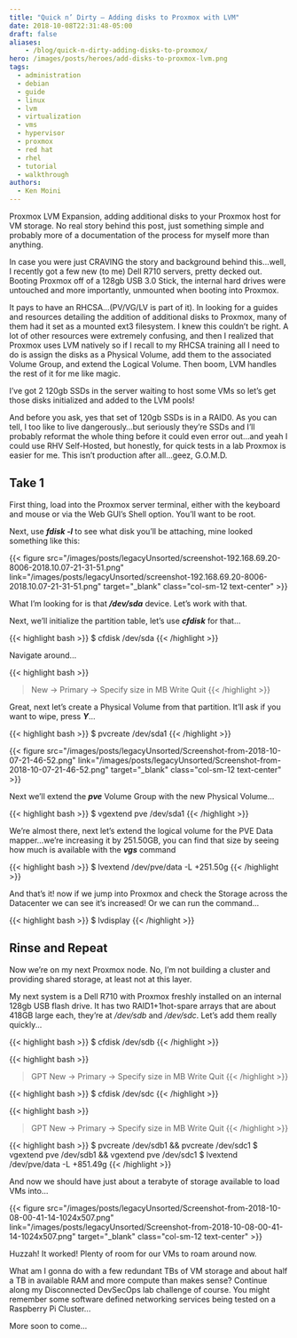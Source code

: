```yaml
---
title: "Quick n’ Dirty – Adding disks to Proxmox with LVM"
date: 2018-10-08T22:31:48-05:00
draft: false
aliases:
    - /blog/quick-n-dirty-adding-disks-to-proxmox/
hero: /images/posts/heroes/add-disks-to-proxmox-lvm.png
tags: 
  - administration
  - debian
  - guide
  - linux
  - lvm
  - virtualization
  - vms
  - hypervisor
  - proxmox
  - red hat
  - rhel
  - tutorial
  - walkthrough
authors:
  - Ken Moini
---
```


Proxmox LVM Expansion, adding additional disks to your Proxmox host for VM storage.  No real story behind this post, just something simple and probably more of a documentation of the process for myself more than anything.

In case you were just CRAVING the story and background behind this…well, I recently got a few new (to me) Dell R710 servers, pretty decked out.  Booting Proxmox off of a 128gb USB 3.0 Stick, the internal hard drives were untouched and more importantly, unmounted when booting into Proxmox.

It pays to have an RHCSA…(PV/VG/LV is part of it).  In looking for a guides and resources detailing the addition of additional disks to Proxmox, many of them had it set as a mounted ext3 filesystem.  I knew this couldn’t be right.  A lot of other resources were extremely confusing, and then I realized that Proxmox uses LVM natively so if I recall to my RHCSA training all I need to do is assign the disks as a Physical Volume, add them to the associated Volume Group, and extend the Logical Volume.  Then boom, LVM handles the rest of it for me like magic.

I’ve got 2 120gb SSDs in the server waiting to host some VMs so let’s get those disks initialized and added to the LVM pools!

And before you ask, yes that set of 120gb SSDs is in a RAID0.  As you can tell, I too like to live dangerously…but seriously they’re SSDs and I’ll probably reformat the whole thing before it could even error out…and yeah I could use RHV Self-Hosted, but honestly, for quick tests in a lab Proxmox is easier for me.  This isn’t production after all…geez, G.O.M.D.

## Take 1

First thing, load into the Proxmox server terminal, either with the keyboard and mouse or via the Web GUI’s Shell option.  You’ll want to be root.

Next, use ***fdisk -l*** to see what disk you’ll be attaching, mine looked something like this:

{{< figure src="/images/posts/legacyUnsorted/screenshot-192.168.69.20-8006-2018.10.07-21-31-51.png" link="/images/posts/legacyUnsorted/screenshot-192.168.69.20-8006-2018.10.07-21-31-51.png" target="_blank" class="col-sm-12 text-center" >}}

What I’m looking for is that ***/dev/sda*** device.  Let’s work with that.

Next, we’ll initialize the partition table, let’s use ***cfdisk*** for that...

{{< highlight bash >}}
$ cfdisk /dev/sda
{{< /highlight >}}

Navigate around...

{{< highlight bash >}}
> New -> Primary -> Specify size in MB
> Write
> Quit
{{< /highlight >}}

Great, next let’s create a Physical Volume from that partition.  It’ll ask if you want to wipe, press ***Y***...

{{< highlight bash >}}
$ pvcreate /dev/sda1
{{< /highlight >}}

{{< figure src="/images/posts/legacyUnsorted/Screenshot-from-2018-10-07-21-46-52.png" link="/images/posts/legacyUnsorted/Screenshot-from-2018-10-07-21-46-52.png" target="_blank" class="col-sm-12 text-center" >}}

Next we’ll extend the ***pve*** Volume Group with the new Physical Volume…

{{< highlight bash >}}
$ vgextend pve /dev/sda1
{{< /highlight >}}

We’re almost there, next let’s extend the logical volume for the PVE Data mapper…we’re increasing it by 251.50GB, you can find that size by seeing how much is available with the ***vgs*** command

{{< highlight bash >}}
$ lvextend /dev/pve/data -L +251.50g
{{< /highlight >}}

And that’s it! now if we jump into Proxmox and check the Storage across the Datacenter we can see it’s increased!  Or we can run the command...

{{< highlight bash >}}
$ lvdisplay
{{< /highlight >}}

## Rinse and Repeat

Now we’re on my next Proxmox node.  No, I’m not building a cluster and providing shared storage, at least not at this layer.

My next system is a Dell R710 with Proxmox freshly installed on an internal 128gb USB flash drive.  It has two RAID1+1hot-spare arrays that are about 418GB large each, they’re at */dev/sdb* and */dev/sdc*.  Let’s add them really quickly...

{{< highlight bash >}}
$ cfdisk /dev/sdb
{{< /highlight >}}

{{< highlight bash >}}
> GPT
> New -> Primary -> Specify size in MB
> Write
> Quit
{{< /highlight >}}

{{< highlight bash >}}
$ cfdisk /dev/sdc
{{< /highlight >}}

{{< highlight bash >}}
> GPT
> New -> Primary -> Specify size in MB
> Write
> Quit
{{< /highlight >}}

{{< highlight bash >}}
$ pvcreate /dev/sdb1 && pvcreate /dev/sdc1
$ vgextend pve /dev/sdb1 && vgextend pve /dev/sdc1
$ lvextend /dev/pve/data -L +851.49g
{{< /highlight >}}

And now we should have just about a terabyte of storage available to load VMs into...

{{< figure src="/images/posts/legacyUnsorted/Screenshot-from-2018-10-08-00-41-14-1024x507.png" link="/images/posts/legacyUnsorted/Screenshot-from-2018-10-08-00-41-14-1024x507.png" target="_blank" class="col-sm-12 text-center" >}}

Huzzah!  It worked!  Plenty of room for our VMs to roam around now.

What am I gonna do with a few redundant TBs of VM storage and about half a TB in available RAM and more compute than makes sense?  Continue along my Disconnected DevSecOps lab challenge of course.  You might remember some software defined networking services being tested on a Raspberry Pi Cluster...

More soon to come...